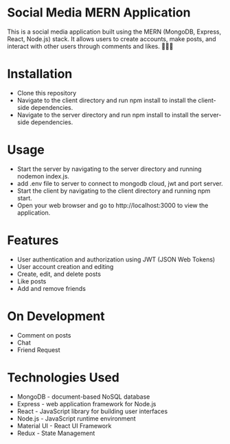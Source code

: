 # Social Media MERN Application
This is a social media application built using the MERN (MongoDB, Express, React, Node.js) stack. It allows users to create accounts, make posts, and interact with other users through comments and likes. 🤩🤩🤩

# Installation
- Clone this repository
- Navigate to the client directory and run npm install to install the client-side dependencies.
- Navigate to the server directory and run npm install to install the server-side dependencies.

# Usage
- Start the server by navigating to the server directory and running nodemon index.js.
- add .env file to server to connect to mongodb cloud, jwt and port server.
- Start the client by navigating to the client directory and running npm start.
- Open your web browser and go to http://localhost:3000 to view the application.

# Features
- User authentication and authorization using JWT (JSON Web Tokens)
- User account creation and editing
- Create, edit, and delete posts
- Like posts
- Add and remove friends

# On Development
- Comment on posts
- Chat
- Friend Request

# Technologies Used
- MongoDB - document-based NoSQL database
- Express - web application framework for Node.js
- React - JavaScript library for building user interfaces
- Node.js - JavaScript runtime environment
- Material UI - React UI Framework
- Redux - State Management

